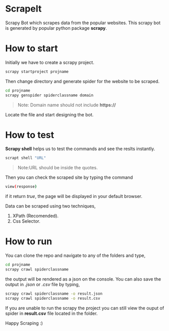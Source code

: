 # ScrapeIt
Scrapy Bot which scrapes data from the popular websites.
This scrapy bot is generated by popular python package **scrapy**.
# How to start
Initially we have to create a scrapy project.
```bash
scrapy startproject projname
```
Then change directory and generate spider for the website to be scraped.
```bash
cd projname
scrapy genspider spiderclassname domain
```
> Note: Domain name should not include **https://**

Locate the file and start designing the bot.
# How to test
**Scrapy shell** helps us to test the commands and see the reslts instantly.
```bash
scrapt shell "URL"
```
> Note:URL should be inside the quotes.

Then you can check the scraped site by typing the command
```bash
view(response)
```
if it return *true*, the page will be displayed in your default browser.

Data can be scraped using two techniques,
1. XPath (Recomended).
2. Css Selector.

# How to run
You can clone the repo and navigate to any of the folders and type,
```bash
cd projname
scrapy crawl spiderclassname
```
the output will be rendered as a json on the console. You can also save the output in *.json* or *.csv* file by typing,
```bash
scrapy crawl spiderclassname -o result.json
scrapy crawl spiderclassname -o result.csv
```

If you are unable to run the scrapy the project you can still view the ouput of spider in **result.csv** file located in the folder.

Happy Scraping :)